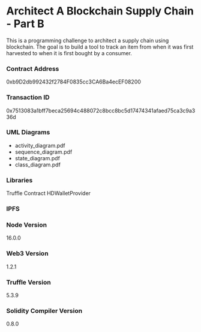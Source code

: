 # Architect A Blockchain Supply Chain - Part B
This is a programming challenge to architect a supply chain using blockchain. The goal is to build a tool to track an item from when it was first harvested to when it is first bought by a consumer.
 
### Contract Address
0xb9D2db992432f2784F0835cc3CA6Ba4ecEF08200

### Transaction ID
0x7513083a1bff7beca25694c488072c8bcc8bc5d17474341afaed75ca3c9a336d

### UML Diagrams
- activity_diagram.pdf
- sequence_diagram.pdf
- state_diagram.pdf
- class_diagram.pdf

### Libraries
Truffle Contract
HDWalletProvider

### IPFS


### Node Version
16.0.0

### Web3 Version
1.2.1

### Truffle Version
5.3.9

### Solidity Compiler Version
0.8.0
